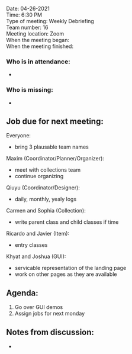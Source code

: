 Date: 04-26-2021 <br>
Time: 6:30 PM <br> 
Type of meeting: Weekly Debriefing <br>
Team number: 16 <br>
Meeting location: Zoom <br>
When the meeting began: <br> 
When the meeting finished:

### Who is in attendance:
-

### Who is missing:
-

## Job due for next meeting:
Everyone:
- bring 3 plausable team names

Maxim (Coordinator/Planner/Organizer):
- meet with collections team
- continue organizing

Qiuyu (Coordinator/Designer):
- daily, monthly, yealy logs

Carmen and Sophia (Collection):
- write parent class and child classes if time 

Ricardo and Javier (Item):
- entry classes 

Khyat and Joshua (GUI):
- servicable representation of the landing page
- work on other pages as they are available

## Agenda:
1. Go over GUI demos
2. Assign jobs for next monday

## Notes from discussion:
-
